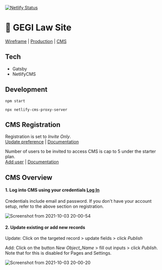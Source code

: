 [![Netlify Status](https://api.netlify.com/api/v1/badges/423fada0-86a3-4414-b1cd-fe2f84a16545/deploy-status)](https://app.netlify.com/sites/gegi-law/deploys)

# 🦄 GEGI Law Site

[Wireframe](https://www.figma.com/file/lgC8YPqiTAvGwk5X7buqLC/law.gegi.ca?node-id=584%3A27) | 
[Production](https://law.gegi.ca/) | 
[CMS](https://law.gegi.ca/admin)

## Tech
- Gatsby
- NetlifyCMS

## Development

```
npm start
```

```
npx netlify-cms-proxy-server
```

## CMS Registration

Registration is set to *Invite Only*.  
[Update preference](https://app.netlify.com/sites/gegi-law/settings/identity) | 
[Documentation](https://docs.netlify.com/visitor-access/identity/registration-login/#set-registration-preferences)

Number of users to be invited to access CMS is cap to 5 under the starter plan.  
[Add user](https://app.netlify.com/sites/gegi-law/identity) | 
[Documentation](https://docs.netlify.com/visitor-access/identity/registration-login/#invitations)

## CMS Overview

#### 1. Log into CMS using your credentials [Log In](https://law.gegi.ca/admin)

Credentials include email and password.  If you don't have your account setup, refer to the above section on registration.

![Screenshot from 2021-10-03 20-00-54](https://user-images.githubusercontent.com/59268689/135777913-747818d9-b7d6-4b7f-a9ec-c43376f17a71.png)


#### 2. Update existing or add new records

Update: Click on the targeted record > update fields > click *Publish*

Add: Click on the button *New Object_Name* > fill out inputs > click *Publish*.  Note that for this is disabled for Pages and Settings. 

![Screenshot from 2021-10-03 20-00-20](https://user-images.githubusercontent.com/59268689/135777914-2709d33f-e9c5-40c5-8f4b-ad0b6c9a7460.png)


